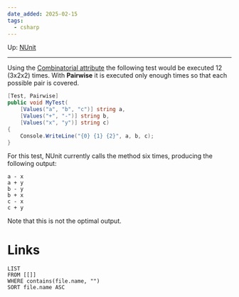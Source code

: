 ```yaml
---
date_added: 2025-02-15
tags:
  - csharp
---
```

Up: [NUnit](NUnit.md)
___
 Using the [Combinatorial attribute](Combinatorial%20attribute.md) the following test would be executed 12 (3x2x2) times. With **Pairwise** it is executed only enough times so that each possible pair is covered.
```csharp
[Test, Pairwise]
public void MyTest(
    [Values("a", "b", "c")] string a,
    [Values("+", "-")] string b,
    [Values("x", "y")] string c)
{
    Console.WriteLine("{0} {1} {2}", a, b, c);
}
```

For this test, NUnit currently calls the method six times, producing the following output:

```
a - x
a + y
b - y
b + x
c - x
c + y
```

Note that this is not the optimal output.
# Links
```dataview
LIST
FROM [[]]
WHERE contains(file.name, "")
SORT file.name ASC
```
